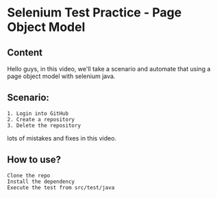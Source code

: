 # Selenium Test Practice - Page Object Model

## Content
Hello guys, in this video, we'll take a scenario and automate that using a page object model with selenium java. 

## Scenario:
    1. Login into GitHub
    2. Create a repository
    3. Delete the repository

lots of mistakes and fixes in this video. 

## How to use?
    Clone the repo
    Install the dependency
    Execute the test from src/test/java  
 
